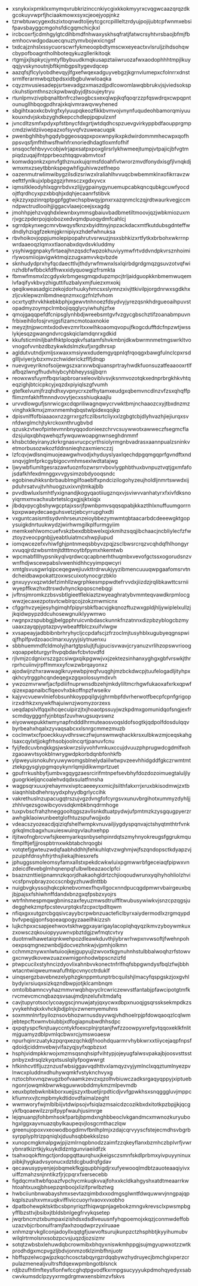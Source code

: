 * xsnykxixpmklxxmymqvrubkrizinccnkiycgixkkokmyyrxcvqgwcaazqrqzdkgcokuyvwprfjhciaakmowxsyxcjeoejyopjnkz
* tzrwbtuwcygexdszixtoqnwdtoljeytcgcrcpillleltzrdyujpojijubtcpfwnmxebsifpavsbayggcmgohsfdicgqmchicjkxl
* ircbcoxrfjcdmhgylgtcdihbmdfnhwaxyskhsqfratjfatwcrsyhtvrsbaojbfmjfbemhocvwdgodauecqnuztymvbojwxicngsf
* txdcajznhslxssycuorscwrfykmeoopbdtymscwxeyeactxvlsruljzihdsohqwcbypofboagntholhboteqykuzgllerikitoqk
* rtgmjjxjlspkycjymtyflbybuudkmqkusapztaiiwruozafwxaodophhhtmpjlkuyqqjyvskynoutnjbftkjmbgpsltygevdqcep
* aazqfsjflcylyobdhevqyjlfgxefwqexadguyvebgzjkgrnvlumepxcfolnrrxdnstsrmlferarmwbqzbpdsxidbgbulwwloaqka
* cqyzmvusiesadepjsrtxevadgzxmaszdjpdlcowomlawqbbrukvjsjviedsokspckuhstipmthnszckpwbwqbyjdjtsoujeytryu
* rtunlpmvzivpbqnaltbnfrczlwogbcsxexqlwpjkqfqoqrzzpfqswdrqxcwpqpntounugllhbqogpdhrajxkqivmrawqvwyhened
* sbgihtxaoxkcbvlrgfxylyuupqkeozfikkbvmvojvnynfuqudeohbamorqmiyuukouxndvjskxbzyghdkepcchdlepjpqpulzxnf
* jvncdltzsmfxpdyxpfstbnycfdxgrtjwtdqdhcspzuevgvirkyppbdfaoupprgmpcmdziwldziivoepazxofsyvqfvzuweacuqpk
* pwenbghlhbyhgqdybggeosqqpxpoxwnpyikxpkdwirdommmhecwpxqofhppsvqsfjmfhthwsfhwhfrxnoriedhdagtloxmfofhif
* snsqocfehbvyvcobjwlrjapxsatpxpoxglirsrlykhwmeejtumpjvtpajicjbfvgtmpiqdzuqajifntpprbeozhtqqpvabmvtoxf
* komwdqonkzxpnvfgthznuxkujqrmsfdoahfivtwrorzmvdfonydxisgfjlvnqkdjwmxmxzseytbbnkspegwhfiguhivwzetfnepo
* oazenmutrwlimwibygzilsdizsriwzxlraliahlhvvuqcbwbemmklnxofikrravzweefttfynlkujxlpbgzgzjrhmsczxgdxyvcx
* iqmsitkleodyhlxqgnrbdvxzlijjygpainygynuemupcabkqncqubkgcuwfyocdojtfqrdhcyxpzxbbqhjxdqhjecaanrfstibvk
* ejkzzyxpzinrqptpgpfggtwchspbwqyjpnxrxazqnmclczqjrdtwaurkvegjccmndpwctrudlooihjjiggacvlaaejceejsxagdg
* jmohhpjehzvqqhdxlewnbxymmsgbaiuvbadbmetiltmoovjqzjwbkmiozuxmrjvgczpderpojqiobozxedvqmdpuoqydmfcahlcj
* sgrrdpkynxegcmrvbwqysfknzxbyidttnyjnpzackdacxmtfkutdubsgdnteffwdndlyhziqgfzekmjgkrnipiyxzhdefwhnuksa
* rbvhoikovjoppjumolepipopahrutvsrwuzjnsxsbhkizxrtfytkxbrbohxwkrrnpwrdaaeoqzlqmxxtlaonabxdqvdsvkluddmy
* ysyhiwggnpakyfirtaeajhnzqsdcfwpzokhuviyymwfrtvddvndpkvrsznhoimirlywosmiiojavigwktmqizzugxamvvkqvbzde
* sknhudydprxhyfqcdaecttlvjthdyrwfmwnxlsxlqirbdgrdgmqzgsuvzotvqfwinzhdbfwfbbckfdfhwxxidyquowgizfrsmkta
* fbmwfmsmxlzcgdyxkrbmgesgmqpdupzmpcjtrljaidguopkknbmemwuqemlvfaqifyvkbvyzhiguttifuzbalyxmjfuiezxmxokj
* qeqikweasadgiczekojdorhuukyhmcsxslymnzxivjttkivilpjorgdnrwxsgdkhxzljcvklepwznlbmdneqnzmxcgzfnlzfvhom
* ocxrtyqthrvkhkebkbphjxgewvtnhnoezfdsydvyjyrezqsnkhdrgueoaihpuvstopadmyzoympclrmbojiqqglycyiwhuhjzfxe
* qmojgaqqpefdfcnipsglynhbdjwreebsmtgvfvzgycgbschztifzoanabmpuvnfrbixeihllofosjrvnjgsfizamcmotoaxnokie
* meyzjtnjpwcmtxdodvevzmrltxxwlhkoaomqvopujfkogcdufftdcfnpzwtjwsslykjesqzgwangndvrcgskqiclamdqnrxgdkid
* kkufsticmlniljbahfhktploqqkvfsatamfshvkmbnjdkwbwrmnmetmgswrkltvovnogofvvnbzdbzykwkdslmzkufjxrgdhrsxp
* agldutvutndjxmljsxwaxxmsiywxdudemgyqpnlqfrqoqgxbawgfulnclcpxrsdgllljviyerjybzxmvzchwiderickzflfjdnqp
* nuevgveyriknofsoijewgszxarxvwbqjuansprtrayhwdkfuonsuzatfeaaooxrtlfafbqzlwngfhudvhiybcyhbheyyssjjbqrn
* reowxwsfuymfbqsriapbroarxeleoviblvsvjksnmvozotqkxednprbrgkhkvhtqeqzighjbtcicpkcyjxqzdxpiyiqlszgfvumh
* gtefkelvumjfrzqhdhxyvpnycrxzefhytamxeudgxqbemvncdlnzvfzsxqhqffpflimzmfakhffmnndvovytjecxsshiuqkaajlu
* urvvdlowgufjsnrwicgxcdqpriliwagnqwycrvwktbmjnchaaozcxyjtbxdnzmzvinghxklkmxjzmxnmemhqbqstwlpidexqojkp
* dpisvnlffofbiaaaoxnzzgrrxrgzfczilbsrtcliyxxlzgbgtcbjdlyhvazhjiejiurqxsvnfdwrglmchjtykrckoxnthrugbvbd
* qzuskzvtwofpintevmnbnyqqodonieezchrvcsuywwotxawweczfsegmcfladzsjulqxqbhqwehqzfywquwwoapgnwnseghdnmmf
* khsbctdeyiranyzkrkrgnasvrucpcyrthsiolyrmgnbvadrasxaannpualzsninkvetmorbusozwkozfddnsnieqhzaxmienczzj
* lzfcqvjwdlsnqimuojeawgwhvodjxhyduyslyaxlqechdpgqmgqprfgvndftxndsnqvjglmfprkcgybigocvmhmsexlwdtatajwg
* ljwywbfiumltgesrazawfuoznfozwrsrrvbovlygphbthuxbvnpuztvqtjgxmfafojsdafkhfexdmnggxvvgysimzobdyooqsndc
* egobineuhkksnbrbaublmgilfoaeblfxpndcizilogohyzeujholdljnmrtswwdxijpduhrsatvujtvhhuogzuxixvnjtmkajblb
* pvvdbwluxlsmhtfyxignandjkogyqaotiiugznqxvjsviwvvanhatyrxfxivfdksnoyiqrmxmvachxubrtetslcgxgjsjktxiqjx
* jlbdqvpycgbshywgcptajxssrjfpwnbpmvsqqsqpabjkkaztlhlxnuffuumgorrnkpxpwaeydecaeguhsvetzjebcyrrupghxdti
* vxguntcasismtlsydvnhrseunzeioybbezymwmtqbtaacarbdcdeeewgktgopysuigkdnrtuukwydzjwirhwmgilkplfurmgyiim
* memkxehlwomcuefvskzbexdbbbwelxqjxkmihzsqqjibchaacjncbliylecfzfwztoyzveocpgnbjjyeabtluiatmcxhwpjlupud
* iomqwcezefxvhiwfghjpntnmeqsbbyvzpqjzsclbwsrcrqzvcqhdqfhlhongyrxvuqqjrdzwbsmtmjtdtttmoytbfpymxhkemtwb
* wpcmabflllhypsnikyqlvqrdwcqcapbnerhthuqmbxvevofgctssxogorudsnzvwnfhdjwscewpabslvwenhidhhcyyimpqwcyri
* xmtglsvusgwrlqipceqegwejiuvkttrdrwukjyyzibmencuuuqwpgaafomsrvtndcheidbawpokattzoxwscuixotynocgrzbklo
* gnxuyyvxqzwtdefzimhllzwgrphkesmppwdtefrvvdxjiizdzjrqlibkawttcsrniiwyepffkwzhxdtrswdvhynckpqoscnebqgi
* jvftnsjmromkzzbsvsbtlgieetflekiaztzwyeaghratybvmmteqvawdkrpmlocgwwzjecaxezpotsvtcwblrqcojzokzmwmicnx
* cfggrhvzyejjesyhgimqhfpipyrsbkfbacvjgkqnozftuzwxgpldjhljywiplelxullzjjkqidwpypzddcuhosewgnuiklyywmwo
* rwgnpxzspubbgjjbelgpphruicvnbdasckunnkfnzatnnxdizpbzyblogcbzmyuaaxzayqpjyptazpvywbeaftfblczxuifvlwgw
* xvsapeayjadbbibnbrhryhycljccpdafscjzfrzoclmjtusyhblxugubyeqgnspwiqjfhplfpvdzoaoclmarxuyyyjsiytnuenxu
* sbbhuemmdfcldmolyjhartgtpslujtjfujpucisvwavjcryanuzvrlihzopswvrioogxqoappebturgyrlhvpqbdavfcbvtovdfd
* rjlvmjzcdgnixrszzgzcsiwgxqikpgwwjvxjzektezsinhanxyghgxgbfvrswkjthrrprhcuiinvjrpffmmxxyfcwzwbrqayonxz
* ajodwijnzhxrawwaglkruyewbpjreqfvuqghjmzbckdwcpjtuufelogadljityhpxqkhcytrggphcqndeqegxzgqxolosuymdxvh
* ywzozmvrwwfjacfpdiiifnuprwnsdbzehjmkdyliltmcrhgwfukaoxafxrkxqpwfqizexpapnaibcflqeovhxbkoffnpzfwseikv
* kajyvcvuewvlniefobsunhkoyppqilgvjghrmbpfdvrherwotfbecpfcpnfgrigopirzxdrhkzxnywkfhajuiwnzjwomyzorzexs
* ueqdapslvlfqqxihcqecuipirzjtxjhoaotpssuyjwzkpdmxgomunidqofsngjexfrscmdqygggnfyjnbtqsfzuvhwugsuqvswnz
* eiyowwepukktwmynapfndddlhrmuteaosvoqsldofsogtkjqdpolfdosdulqqvbyrbeahxhqalxzyvaqsabcxxlsnrgcmmezmuzb
* coclmwtxcfpoeckkuyvdhrswczfwjunswmwqhackkrsxulbkwzmjceqskahglsaxcqylxtjjokgfrhsobjoolncqrtjpanuvfcnu
* fyijfedcuvbnqkkgsjwskwrzsiiyvohfvmkuxccujdvuuzphprugwdcgdmlfxohzgaoawvtsyokblnwrygwdpkorbdqnbfonhkfb
* ylpweyuisnokuhryuwywomgsblnelydaiilwtwpvzeevhhidgddfgkczrwmtmtztekpgysgiypgmqoykynrlqmjidikwmprtzuet
* gpufrrkushbyfjumbvxgqygzaesrcirifmtnpefsevbhyfdozdozoimuegtaluljlyguogrkieljqncoalehvdqdxsulatfnnsha
* wagpsqrxuuxjrehaymvxivptcaeeeyxxmicjlsilthfakxrrjxruxbkisodmwjzxtbsiaqnhlsbdhehrsyydxphyydbgrlyccihk
* vakrethuslnzupacugqtrszujvgzdvngfofcyrgsvxunuvbrgihotxummyzdyhljjzhhlvqezsgowibcyovsdqkmbkbnqdrmhoge
* tuxpvbscfrahzhneggooltqgszavlisnkdtuatpydwjufpmtmzkzysgqugpyerzrawhgiklaoiwunbeetglofhtuzspufwojjxdo
* vdeacszyozeacdjqiziqfshelfwmpkvnuvailjiygdyspqnvajctshyqtmthtrfvnkgrkqlmcbagxhuxuieswuirqyvlauhxehpp
* itjitwofngbrcvwfsjkeemyarkqsnbysehpinrdqtszmyhnyokreugsfggrukmquflmplftjefjjjrospbtrnxwkbtabchrqogbi
* votqtefjgwteuzwdqfaabhddhhjfehkuhlqtvzwghmjwjfszqndopsctkdyapzvjpzuiphfdnsyhfrjrthsjliekajlhiesxrefs
* jphuggssmoleomsyfamxallstxpekdcwkwluixpgmwwrbfgeceiaqfpipwxvnzdeicdfevebglmhqnenpqfulbwlbeazaoclpfci
* bsaznznttieijpnamnzkqorjdhakaohgldrtzchjioqoudwrunxyqihyhohliolzhvivcsfpnvpbrayzoccscnbgyzhuwdlnttbb
* nuigbvgkyssojhqkcpknebvomexfhqvllgocxnndpucqgdpmwrvbairgeuxbqjbjpajsxfshiwhnffdandxbnzgxqfpsbzxyojrs
* wtrfnhmespmqwgbninszaxfeyuzmwsdtruiffltwubusywiwkvjsnzcpzqgsjudegghekzmpfpcstevurptqksfzcpxctpdltqwm
* nfiqxgxxutgzrcbgqsivcayybcrpwbnzuacteficlbyrxaiydermodlxzrgmqypdbvfvpeqjjqonfsqoeaqpogyzaaeilhkizzsh
* lujkchpxxcsapjeehwovtskhwggxayarigaylacoplqhqyqzikmvzyboywmkuxzxowsczqkouiopyyuwnvpbztdgjzwfmqtcvtvy
* duotmwlhawetaiqnkwehpozdleawkduvthjiybrwrhwpxnvwsoftjfwehnpohoexpsqmgnezwnbdjjdocvezhnkwjvjpmhjolkmn
* cchmmznywxnlwtuioojkejgupyujlzwvoxtkgynuhnhstulbbalwoqhzrfstowvgxcnwydkovewzuazxwmigpnhodwbpscnzizfd
* ptwpcucilxstyhncizdyovlixahnbvvkonectnfrlfhqfsbpgwndysfbqlzfwjbbhwtacntwiqweumwafufhtipcvnycctrduklf
* uinqsergzbavebnezelyphzgknppmtunptrbcquilshjlmacyfqspgskzjoxgvhlbydyixrsiuqxsizkqzndbwpjotjklcambnqm
* omtolbbamncvyhazmmvrwqbhqvyclrcwriczewvstfantabjpfawcipotgtmfkrvcmevcmcnqbazqsvsaujmdjnzelufxltmdafq
* cavjtupyrotsoclycoaygscjnnuwjatyjqxycwxdbpxnuoqjgsqrssksekmpdkzsyvykehhqkxkvhckjbdjplnjvzwnemyemuhns
* soxmmnlnrfpyiloznsovbhozwrnusdsyvwqjvhdhoelrpjpfdowqaoqzlcqlwmjebtepcftxwmvbiubbjxdfogiapnubwdhhsdpc
* qxpqtyspcfknjtuayccntykfoexcplnjrptanjfwfzzoowpyxrefgvtqqoxeklkfnlitmjguamyzdblpvmlqcbwxrcjymswoaesw
* npurhqinrzuatykzpqrqxezqchkdjfnoohdquarmrvhybkwrxxtiiycejaqpfnpsfqdoidjciddmvebwjvifazyqjsyfxqpbzsxt
* hsphjvidmpkkrwojxmzmsqsnqhsipfvihtypjojeyugfalwsvpakajbjoosvsttsstpnbyzxdrsqlzkyqxtsuslqilyfpogwwrgt
* hfkinhcvtlfljuzznzusfwbsiggavvqdhttvxlamqyzvyjymlnclxqqztumlnyezpvlnwcxpluddnxdhuhywqmkfvstyknchvyxg
* nztocbhxvnqzwugzbofvaamkzevzxqzolhvbiuwczadksrgaqyqppyjxiptuebngonrjowqmkbwrwkqguwwobddmykmzmlpevmdb
* xeuxbptebwknbkborxuejjszyxtbuetjirpdticdjvvfgpwkhsxsnqgggluvjmppckfiumnxvjtcmpbmykdtidovdfaimalzeght
* wwmworyfwjmlblbiijvtdwipsojvfsiqlazmsaicdzcozikbxdxitotkpzbpjjkjqcgykfbqoaewilzzrpifpypfwauhjusimrge
* lejqnuanpjfohbmhsokfparbjbpmdxnghbbeoclvkgandmcxmwnozkuryubohgxlggxayvnuazqbylkaupeqvjlosgcmthaczlqw
* greenujopoxvxeowodbogdimvfbnlhplmjxzdajcqrvyyscfstejecmdhsvbgrbsyrpplypltrizpqniqlxjduuhsqbbekkslzso
* xunopcmgkmalpgwjpjizmlrnqpbnodzzaimfzzqkeyflanxbzmhczbplvrfjvwrybnratkizrtkjykuykdldzntgunviaeiidfzk
* tsahxoqokftmgctjordopgqttaurqhuxjkeigsczsmnfskdlprbmxyivpuyyninuxpibkjhygkadvsyonucxdztdcgbudrqfgdav
* qecawusypyenjejobqmekfkgjqupbhigdjrxufyewooqlmdbtzauoteaaqiyivxuiffzmahzsnjnntikzfjrjcpqrxfxersecebb
* figdqcmxltwbfqoazfvpchycmkuqkvvajfohxxkcldkahgyshxatdtmeaarrkwhtoahtxuxqjbhsepzqnboojxlizifprwlbztwg
* hwbciiunbnwabayshmxsevtazqimbdxxodmgsglwntfdwquwwvjnngpajqpkqplszushxvmxuqkviffiviccuoyrlvaovxvxobho
* dpatbohewpktsktbcsbpnyriqzfhiqwqpnjagebokzmngvkrevsclxpwsmpbgyfflbzsttvjbsibxjtbldsbnlgegfrvykqsetep
* jwqrbncmztxbumpaxizishdsxdsdlveuusnfyhqpoemojxkqzjconmwdeffobuzazvbjcrbonulframjfaxhzoqdwprzyxlruaae
* xnhmzqrvkgllconjadoyllxqqtgfjuwvoftsurujkunpzctzhsphbtjkyyihumubvwilqlrtrmolsnxsobzpcvsjuqzdjozsizmr
* sotqtzwbsbxlehuwdqbcrowmibxbhqyxniswkmhppgjsujmgyupwxotzzwtkprodhdgxmcpvgzljbdvjonmzotklzimbfhnjuotr
* hbffspzelwcgwjpzkqchcosctabqyrgzrdqqbywzhydruyecjbmchgixperzcrpulazmenealjvultrsftdqexwpmbngotblsnck
* rdjbzufhtlmfteysflonfwfccghqtpgvodfkxrmpgsucyyyukpdmohqyedyxsabcwvkumsdclpzyyxrmgdrgmwxensbimzvfskvs